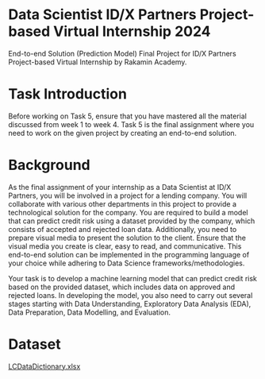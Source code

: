 # Data Scientist ID/X Partners Project-based Virtual Internship 2024
End-to-end Solution (Prediction Model) Final Project for ID/X Partners Project-based Virtual Internship by Rakamin Academy.

# Task Introduction
Before working on Task 5, ensure that you have mastered all the material discussed from week 1 to week 4. Task 5 is the final assignment where you need to work on the given project by creating an end-to-end solution.
# Background
As the final assignment of your internship as a Data Scientist at ID/X Partners, you will be involved in a project for a lending company. You will collaborate with various other departments in this project to provide a technological solution for the company. You are required to build a model that can predict credit risk using a dataset provided by the company, which consists of accepted and rejected loan data. Additionally, you need to prepare visual media to present the solution to the client. Ensure that the visual media you create is clear, easy to read, and communicative. This end-to-end solution can be implemented in the programming language of your choice while adhering to Data Science frameworks/methodologies.

Your task is to develop a machine learning model that can predict credit risk based on the provided dataset, which includes data on approved and rejected loans. In developing the model, you also need to carry out several stages starting with Data Understanding, Exploratory Data Analysis (EDA), Data Preparation, Data Modelling, and Evaluation.

# Dataset
[LCDataDictionary.xlsx](https://github.com/user-attachments/files/15534331/LCDataDictionary.xlsx)
